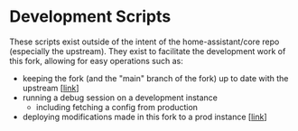 # Development Scripts
These scripts exist outside of the intent of the home-assistant/core repo (especially the upstream). They exist to facilitate the development work of this fork, allowing for easy operations such as:
- keeping the fork (and the "main" branch of the fork) up to date with the upstream [[link](update_main.sh)]
- running a debug session on a development instance
  - including fetching a config from production
- deploying modifications made in this fork to a prod instance [[link](deploy_to_board)]
